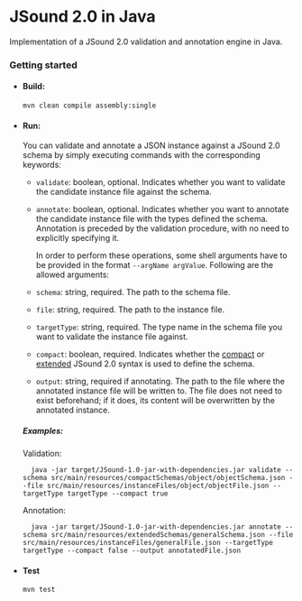# JSound 2.0 in Java

Implementation of a JSound 2.0 validation and annotation engine in Java.

### Getting started

- #### Build:
    
    `mvn clean compile assembly:single`

- #### Run:

    You can validate and annotate a JSON instance against a JSound 2.0 schema by simply executing commands with the corresponding keywords:
    - `validate`: boolean, optional. Indicates whether you want to validate the candidate instance file against the schema.
    - `annotate`: boolean, optional. Indicates whether you want to annotate the candidate instance file with the types defined the schema. Annotation is preceded by the validation procedure, with no need to explicitly specifying it.
        
        In order to perform these operations, some shell arguments have to be provided in the format `--argName argValue`. Following are the allowed arguments:
    - `schema`: string, required. The path to the schema file.
    - `file`: string, required. The path to the instance file.
    - `targetType`: string, required. The type name in the schema file you want to validate the instance file against.
    - `compact`: boolean, required. Indicates whether the [compact](http://www.jsound-spec.org/publish/en-US/JSound-C/2.0/html-single/JSound-C/index.html) or [extended](http://www.jsound-spec.org/publish/en-US/JSound/2.0/html-single/JSound/index.html) JSound 2.0 syntax is used to define the schema.
    - `output`: string, required if annotating. The path to the file where the annotated instance file will be written to. 
    The file does not need to exist beforehand; if it does, its content will be overwritten by the annotated instance. 
    
    ##### Examples:
    
    Validation:
    
        java -jar target/JSound-1.0-jar-with-dependencies.jar validate --schema src/main/resources/compactSchemas/object/objectSchema.json --file src/main/resources/instanceFiles/object/objectFile.json --targetType targetType --compact true
    
    Annotation:
        
        java -jar target/JSound-1.0-jar-with-dependencies.jar annotate --schema src/main/resources/extendedSchemas/generalSchema.json --file src/main/resources/instanceFiles/generalFile.json --targetType targetType --compact false --output annotatedFile.json

- #### Test

    `mvn test`
